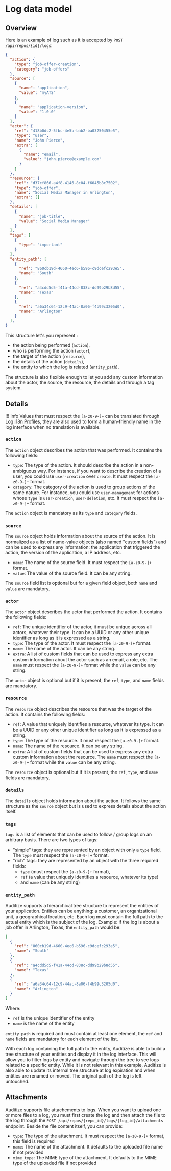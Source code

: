 # Log data model

## Overview

Here is an example of log such as it is accepted by `POST /api/repos/{id}/logs`:

```json
{
  "action": {
    "type": "job-offer-creation",
    "category": "job-offers"
  },
  "source": [
    {
      "name": "application",
      "value": "myATS"
    },
    {
      "name": "application-version",
      "value": "1.0.0"
    }
  ],
  "actor": {
    "ref": "418b0dc2-5fbc-4e5b-bab2-ba03250455e5",
    "type": "user",
    "name": "John Pierce",
    "extra": [
      {
        "name": "email",
        "value": "john.pierce@example.com"
      }
    ]
  },
  "resource": {
    "ref": "d37cf866-a4f8-4146-8c04-f6045b8c7502",
    "type": "job-offer",
    "name": "Social Media Manager in Arlington",
    "extra": []
  },
  "details": [
    {
      "name": "job-title",
      "value": "Social Media Manager"
    }
  ],
  "tags": [
    {
      "type": "important"
    }
  ],
  "entity_path": [
    {
      "ref": "860cb19d-4660-4ec6-b596-c9dcefc293e5",
      "name": "South"
    },
    {
      "ref": "a4cdd5d5-f41a-44cd-838c-dd99b29b8d55",
      "name": "Texas"
    },
    {
      "ref": "a6a34c64-12c9-44ac-8a06-f4b99c3205d0",
      "name": "Arlington"
    }
  ],
}
```

This structure let's you represent :

- the action being performed (`action`),
- who is performing the action (`actor`),
- the target of the action (`resource`),
- the details of the action (`details`),
- the entity to which the log is related (`entity_path`).

The structure is also flexible enough to let you add any custom information about the actor, the source, the resource, the details and through a tag system.

## Details

!!! info
    Values that must respect the `[a-z0-9-]+` can be translated through [Log i18n Profiles](overview.md#log-i18n-profiles), they are also used to form a human-friendly name in the log interface when no translation is available.


### `action`

The `action` object describes the action that was performed. It contains the following fields:

- `type`: The type of the action. It should describe the action in a non-ambiguous way. For instance, if you want to describe the creation of a user, you could use `user-creation` over `create`. It must respect the `[a-z0-9-]+` format.
- `category`: The category of the action is used to group actions of the same nature. For instance, you could use `user-management` for actions whose `type` is `user-creation`, `user-deletion`, etc. It must respect the `[a-z0-9-]+` format.

The `action` object is mandatory as its `type` and `category` fields.


### `source`

The `source` object holds information about the source of the action. It is normalized as a list of name-value objects (also named "custom fields") and can be used to express any information: the application that triggered the action, the version of the application, a IP address, etc.

- `name`: The name of the source field. It must respect the `[a-z0-9-]+` format.
- `value`: The value of the source field. It can be any string.

The `source` field list is optional but for a given field object, both `name` and `value` are mandatory.


### `actor`

The `actor` object describes the actor that performed the action. It contains the following fields:

- `ref`: The unique identifier of the actor, it must be unique across all actors, whatever their type. It can be a UUID or any other unique identifier as long as it is expressed as a string.
- `type`: The type of the actor. It must respect the `[a-z0-9-]+` format.
- `name`: The name of the actor. It can be any string.
- `extra`: A list of custom fields that can be used to express any extra custom information about the actor such as an email, a role, etc. The `name` must respect the `[a-z0-9-]+` format while the `value` can be any string.

The `actor` object is optional but if it is present, the `ref`, `type`, and `name` fields are mandatory.


### `resource`

The `resource` object describes the resource that was the target of the action. It contains the following fields:

- `ref`: A value that uniquely identifies a resource, whatever its type. It can be a UUID or any other unique identifier as long as it is expressed as a string.
- `type`: The type of the resource. It must respect the `[a-z0-9-]+` format.
- `name`: The name of the resource. It can be any string.
- `extra`: A list of custom fields that can be used to express any extra custom information about the resource. The `name` must respect the `[a-z0-9-]+` format while the `value` can be any string.

The `resource` object is optional but if it is present, the `ref`, `type`, and `name` fields are mandatory.


### `details`

The `details` object holds information about the action. It follows the same structure as the `source` object but is used to express details about the action itself.


### `tags`

`tags` is a list of elements that can be used to follow / group logs on an arbitrary basis. There are two types of tags:

- "simple" tags: they are represented by an object with only a `type` field. The `type` must respect the `[a-z0-9-]+` format.
- "rich" tags: they are represented by an object with the three required fields: 
    - `type` (must respect the `[a-z0-9-]+` format),
    - `ref` (a value that uniquely identifies a resource, whatever its type)
    - and `name` (can be any string)

### `entity_path`

Auditize supports a hierarchical tree structure to represent the entities of your application. Entities can be anything: a customer, an organizational unit, a geographical location, etc. Each log must contain the full path to the actual entity which is the subject of the log. Example: if the log is about a job offer in Arlington, Texas, the `entity_path` would be:

```json
[
  {
    "ref": "860cb19d-4660-4ec6-b596-c9dcefc293e5",
    "name": "South"
  },
  {
    "ref": "a4cdd5d5-f41a-44cd-838c-dd99b29b8d55",
    "name": "Texas"
  },
  {
    "ref": "a6a34c64-12c9-44ac-8a06-f4b99c3205d0",
    "name": "Arlington"
  }
]
```

Where:

- `ref` is the unique identifier of the entity
- `name` is the name of the entity

`entity_path` is required and must contain at least one element, the `ref` and `name` fields are mandatory for each element of the list.

With each log containing the full path to the entity, Auditize is able to build a tree structure of your entities and display it in the log interface. This will allow you to filter logs by entity and navigate through the tree to see logs related to a specific entity. While it is not relevant in this example, Auditize is also able to update its internal tree structure at log expiration and when entities are renamed or moved. The original path of the log is left untouched.

## Attachments

Auditize supports file attachements to logs. When you want to upload one or more files to a log, you must first create the log and then attach the file to the log through the `POST /api/repos/{repo_id}/logs/{log_id}/attachments` endpoint. Beside the file content itself, you can provide:

- `type`: The type of the attachment. It must respect the `[a-z0-9-]+` format, this field is required
- `name`: The name of the attachment. It defaults to the uploaded file name if not provided
- `mime_type`: The MIME type of the attachment. It defaults to the MIME type of the uploaded file if not provided
